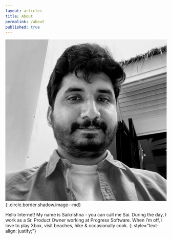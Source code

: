 ```yaml
---
layout: articles
title: About
permalink: /about
published: true
---
```

![Image](assets/images/profile.jpg){:.circle.border.shadow.image--md}


Hello Internet! My name is Saikrishna - you can call me Sai. During the day, I work as a Sr. Product Owner working at Progress Software. When I’m off, I love to play Xbox, visit beaches, hike & occasionally cook.
{: style="text-align: justify;"}